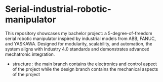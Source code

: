 # Serial-industrial-robotic-manipulator
This repository showcases my bachelor project: a 5-degree-of-freedom serial robotic manipulator inspired by industrial models from ABB, FANUC, and YASKAWA. Designed for modularity, scalability, and automation, the system aligns with Industry 4.0 standards and demonstrates advanced mechatronic integration.
* structure : 
  the main branch contains the electronics and control aspect of the project while the design branch contains the mechanical aspects of the project
